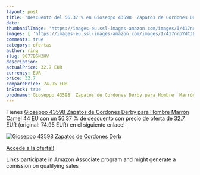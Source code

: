 ```yaml
---
layout: post
title: 'Descuento del 56.37 % en Gioseppo 43598  Zapatos de Cordones Derb'
date: 
thumbnailImage: 'https://images-eu.ssl-images-amazon.com/images/I/417nrpYdCJL._SL200_.jpg'
images: [ 'https://images-eu.ssl-images-amazon.com/images/I/417nrpYdCJL._SL200_.jpg' ]
comments: true
category: ofertas
author: ring
slug: B077BGN3HV
description:
actualPrice: 32.7 EUR
currency: EUR
price: 32.7
comparePrice: 74.95 EUR
inStock: true
prodname: Gioseppo 43598  Zapatos de Cordones Derby para Hombre  Marrón  Camel   44 EU
---
```


Tienes [Gioseppo 43598  Zapatos de Cordones Derby para Hombre  Marrón  Camel   44 EU](https://www.amazon.es/dp/B077BGN3HV/?tag=tolees-21) con un 56.37 % de descuento con precio de oferta de 32.7 EUR (original: 74.95 EUR) en el siguiente enlace!

[![Gioseppo 43598  Zapatos de Cordones Derb](https://images-eu.ssl-images-amazon.com/images/I/417nrpYdCJL._SL200_.jpg)](https://www.amazon.es/dp/B077BGN3HV/?tag=tolees-21)

[Accede a la oferta!!](https://www.amazon.es/dp/B077BGN3HV/?tag=tolees-21)

Links participate in Amazon Associate program and might generate a comission on qualifying sales



